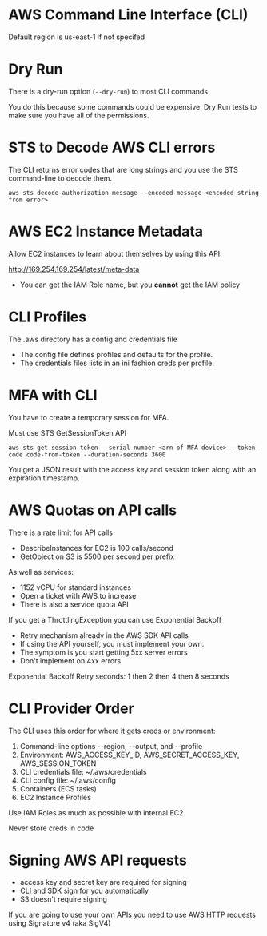 # AWS Command Line Interface (CLI)

Default region is us-east-1 if not specifed

# Dry Run

There is a dry-run option (`--dry-run`) to most CLI commands

You do this because some commands could be expensive. Dry Run tests to make sure you have all of the permissions.

# STS to Decode AWS CLI errors

The CLI returns error codes that are long strings and you use the STS command-line to decode them.

```shell
aws sts decode-authorization-message --encoded-message <encoded string from error>
```

# AWS EC2 Instance Metadata

Allow EC2 instances to learn about themselves by using this API:

http://169.254.169.254/latest/meta-data

- You can get the IAM Role name, but you **cannot** get the IAM policy 

# CLI Profiles

The .aws directory has a config and credentials file

- The config file defines profiles and defaults for the profile.
- The credentials files lists in an ini fashion creds per profile.

# MFA with CLI

You have to create a temporary session for MFA.

Must use STS GetSessionToken API

```
aws sts get-session-token --serial-number <arn of MFA device> --token-code code-from-token --duration-seconds 3600
```

You get a JSON result with the access key and session token along with an expiration timestamp.

# AWS Quotas on API calls

There is a rate limit for API calls
- DescribeInstances for EC2 is 100 calls/second
- GetObject on S3 is 5500 per second per prefix

As well as services:
- 1152 vCPU for standard instances
- Open a ticket with AWS to increase
- There is also a service quota API

If you get a ThrottlingException you can use Exponential Backoff
- Retry mechanism already in the AWS SDK API calls
- If using the API yourself, you must implement your own.
- The symptom is you start getting 5xx server errors
- Don't implement on 4xx errors

Exponential Backoff
Retry seconds: 1 then 2 then 4 then 8 seconds

# CLI Provider Order

The CLI uses this order for where it gets creds or environment:

1. Command-line options --region, --output, and --profile
2. Environment: AWS_ACCESS_KEY_ID, AWS_SECRET_ACCESS_KEY, AWS_SESSION_TOKEN
3. CLI credentials file: ~/.aws/credentials
4. CLI config file: ~/.aws/config
5. Containers (ECS tasks)
6. EC2 Instance Profiles

Use IAM Roles as much as possible with internal EC2

Never store creds in code

# Signing AWS API requests

- access key and secret key are required for signing
- CLI and SDK sign for you automatically
- S3 doesn't require signing

If you are going to use your own APIs you need to use AWS HTTP requests using Signature v4 (aka SigV4)

